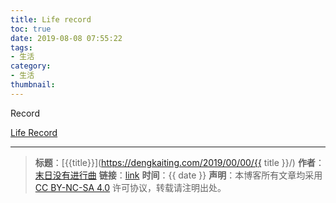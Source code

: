 ```yaml
---
title: Life record
toc: true
date: 2019-08-08 07:55:22
tags:
- 生活
category:
- 生活
thumbnail:
---
```


Record
<!--more-->

[Life Record](http://note.youdao.com/noteshare?id=bc1fd6b67463e65ede83d834ff03ce2d)

---
> **标题**：[{{title}}](https://dengkaiting.com/2019/00/00/{{ title }}/)
> **作者**：[末日没有进行曲](https://dengkaiting.com/)
> **链接**：[link](https://dengkaiting.com/)
> **时间**：{{ date }}
> **声明**：本博客所有文章均采用 [CC BY-NC-SA 4.0](https://creativecommons.org/licenses/by-nc-sa/4.0/deed.zh) 许可协议，转载请注明出处。